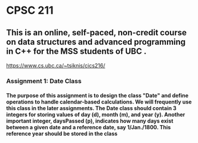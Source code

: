 # CPSC 211
## This is an online, self-paced, non-credit  course on data structures and advanced programming in C++ for the MSS students of UBC .
https://www.cs.ubc.ca/~tsiknis/cics216/

### Assignment 1: Date Class
#### The purpose of this assignment is to design the class "Date" and define operations to handle calendar-based calculations. We will frequently use this class in the later assignments. The Date class should contain 3 integers for storing values of day (d), month (m), and year (y). Another important integer, daysPassed (p), indicates how many days exist between a given date and a reference date, say 1/Jan./1800. This reference year should be stored in the class
